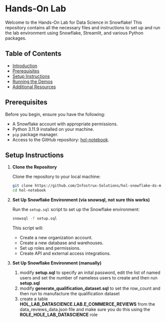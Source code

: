 # Hands-On Lab

Welcome to the Hands-On Lab for Data Science in Snowflake! This repository contains all the necessary files and instructions to set up and run the lab environment using Snowflake, Streamlit, and various Python packages.

## Table of Contents

- [Introduction](#introduction)
- [Prerequisites](#prerequisites)
- [Setup Instructions](#setup-instructions)
- [Running the Demos](#running-the-demos)
- [Additional Resources](#additional-resources)


## Prerequisites

Before you begin, ensure you have the following:

- A Snowflake account with appropriate permissions.
- Python 3.11.9 installed on your machine.
- `pip` package manager.
- Access to the GitHub repository: [hol-notebook](https://github.com/Infostrux-Solutions/hol-snowflake-ds-ml/).

## Setup Instructions

1. **Clone the Repository**

   Clone the repository to your local machine:

   ```sh
   git clone https://github.com/Infostrux-Solutions/hol-snowflake-ds-ml.git
   cd hol-notebook
   ```

2. **Set Up Snowflake Environment (via snowsql, not sure this works)**

   Run the `setup.sql` script to set up the Snowflake environment:

   ```sh
   snowsql -f setup.sql
   ```

   This script will:
   - Create a new organization account.
   - Create a new database and warehouses.
   - Set up roles and permissions.
   - Create API and external access integrations.


3. **Set Up Snowflake Environment (manually)**

   1. modify **setup.sql** to specify an inital password, edit the list of named users and set the number of nameless users to create and then run **setup.sql**
   2. modify **generate_qualification_dataset.sql** to set the row_count and then run to manufacture the qualification dataset
   3. create a table **HOL_LAB_DATASCIENCE.LAB.E_COMMERCE_REVIEWS** from the data_reviews_data.json file and make sure you do this using the **ROLE_HOLE_LAB_DATASCIENCE** role